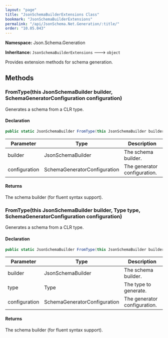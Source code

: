 ```yaml
---
layout: "page"
title: "JsonSchemaBuilderExtensions Class"
bookmark: "JsonSchemaBuilderExtensions"
permalink: "/api/JsonSchema.Net.Generation/:title/"
order: "10.05.043"
---
```

**Namespace:** Json.Schema.Generation

**Inheritance:**
`JsonSchemaBuilderExtensions`
 🡒 
`object`

Provides extension methods for schema generation.

## Methods

### FromType(this JsonSchemaBuilder builder, SchemaGeneratorConfiguration configuration)

Generates a schema from a CLR type.

#### Declaration

```c#
public static JsonSchemaBuilder FromType(this JsonSchemaBuilder builder, SchemaGeneratorConfiguration configuration)
```

| Parameter | Type | Description |
|---|---|---|
| builder | JsonSchemaBuilder | The schema builder. |
| configuration | SchemaGeneratorConfiguration | The generator configuration. |


#### Returns

The schema builder (for fluent syntax support).

### FromType(this JsonSchemaBuilder builder, Type type, SchemaGeneratorConfiguration configuration)

Generates a schema from a CLR type.

#### Declaration

```c#
public static JsonSchemaBuilder FromType(this JsonSchemaBuilder builder, Type type, SchemaGeneratorConfiguration configuration)
```

| Parameter | Type | Description |
|---|---|---|
| builder | JsonSchemaBuilder | The schema builder. |
| type | Type | The type to generate. |
| configuration | SchemaGeneratorConfiguration | The generator configuration. |


#### Returns

The schema builder (for fluent syntax support).

